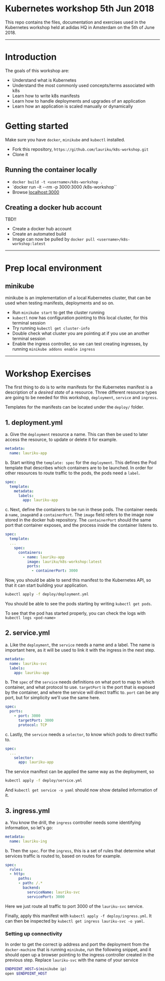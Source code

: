 # Kubernetes workshop 5th Jun 2018
This repo contains the files, documentation and exercises used in the Kubernetes workshop held at adidas HQ in Amsterdam on the 5th of June 2018.

---

# Introduction
The goals of this workshop are:

* Understand what is Kubernetes
* Understand the most commonly used concepts/terms associated with k8s
* Learn how to write k8s manifests
* Learn how to handle deployments and upgrades of an application
* Learn how an application is scaled manually or dynamically

# Getting started
Make sure you have `docker`, `minikube` and `kubectl` installed.

* Fork this repository, `https://github.com/lauriku/k8s-workshop.git`
* Clone it

## Running the container locally
* `docker build -t <username>/k8s-workshop .`
* `docker run -it --rm -p 3000:3000 <username>/k8s-workshop``
* Browse [localhost:3000](http://localhost:3000)

## Creating a docker hub account
TBD!!

* Create a docker hub account
* Create an automated build
* Image can now be pulled by `docker pull <username>/k8s-workshop:latest`

---

# Prep local environment
## minikube
minikube is an implementation of a local Kubernetes cluster, that can be used when testing manifests, deployments and so on.
* Run `minikube start` to get the cluster running
* `kubectl` now has configuration pointing to this local cluster, for this terminal session
* Try running `kubectl get cluster-info`
* Double check what cluster you are pointing at if you use an another terminal session
* Enable the ingress controller, so we can test creating ingresses, by running `minikube addons enable ingress`

---
# Workshop Exercises
The first thing to do is to write manifests for the Kubernetes manifest is a description of a _desired state_ of a resource. Three different resource types are going to be needed for this workshop, `deployment`, `service` and `ingress`.

Templates for the manifests can be located under the `deploy/` folder.

## 1. deployment.yml

a. Give the `deployment` resource a name. This can then be used to later access the resource, to update or delete it for example.

```yaml
metadata:
  name: lauriku-app
```

b. Start writing the `template: spec` for the `deployment`. This defines the Pod template that describes which containers are to be launched. In order for other resources to route traffic to the pods, the pods need a `label`.
```yaml
spec:
  template:
    metadata:
      labels:
        app: lauriku-app
```

c. Next, define the containers to be run in these pods. The container needs a `name`, `image`and a `containerPort`. The `image` field refers to the image now stored in the docker hub repository. The `containerPort` should the same port that container exposes, and the process inside the container listens to.

```yaml
spec:
  template:
  ...
    spec:
      containers:
        - name: lauriku-app
          image: lauriku/k8s-workshop:latest
          ports:
            - containerPort: 3000
```

Now, you should be able to send this manifest to the Kubernetes API, so that it can start building your application.

```bash
kubectl apply -f deploy/deployment.yml
```

You should be able to see the pods starting by writing `kubectl get pods`.

To see that the pod has started properly, you can check the logs with `kubectl logs <pod-name>`

## 2. service.yml

a. Like the `deployment`, the `service` needs a name and a label. The name is important here, as it will be used to link it with the ingress in the next step.

```yaml
metadata:
  name: lauriku-svc
  labels:
    app: lauriku-app
```

b. The `spec` of the `service` needs definitions on what port to map to which container, and what protocol to use. `targetPort` is the port that is exposed by the container, and where the service will direct traffic to. `port` can be any port, but for simplicity we'll use the same here.

```yaml
spec:
  ports:
    - port: 3000
      targetPort: 3000
      protocol: TCP
```

c. Lastly, the `service` needs a `selector`, to know which pods to direct traffic to.

```yaml
spec:
  ...
    selector:
      app: lauriku-app
```

The service manifest can be applied the same way as the deployment, so

```bash
kubectl apply -f deploy/service.yml
```

And `kubectl get service -o yaml` should now show detailed information of it.

## 3. ingress.yml

a. You know the drill, the `ingress` controller needs some identifying information, so let's go:

```yaml
metadata:
  name: lauriku-ing
```

b. Then the `spec`. For the `ingress`, this is a set of rules that determine what services traffic is routed to, based on routes for example.

```yaml
spec:
  rules:
  - http:
      paths:
      - path: /.*
        backend:
          serviceName: lauriku-svc
          servicePort: 3000
```

Here we just route all traffic to port 3000 of the `lauriku-svc` service.

Finally, apply this manifest with `kubectl apply -f deploy/ingress.yml`. It can then be inspected by `kubectl get ingress lauriku-svc -o yaml`.

### Setting up connectivity
In order to get the correct ip address and port the deployment from the `docker-machine` that is running `minikube`, run the following snippet, and it should open up a browser pointing to the ingress controller created in the previous step. Replace `lauriku-svc` with the name of your service

```bash
ENDPOINT_HOST=$(minikube ip)
open $ENDPOINT_HOST
```

